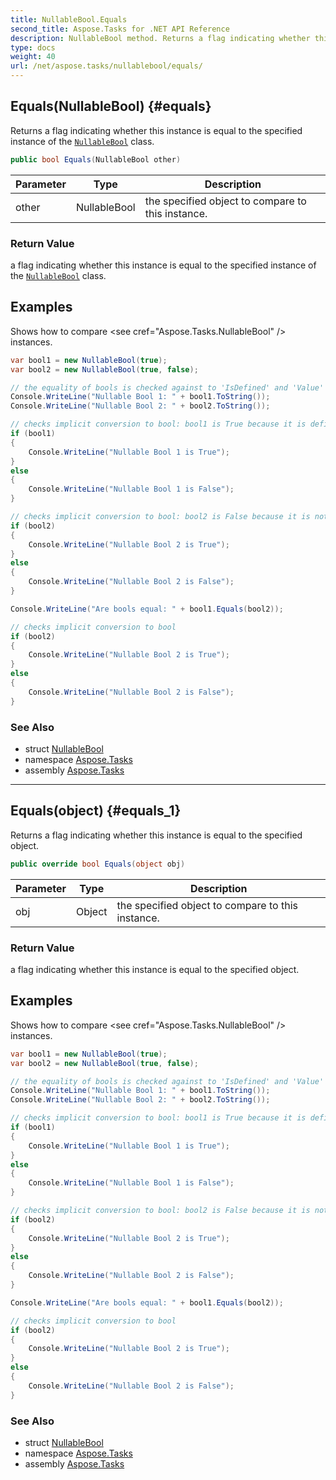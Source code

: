 ```yaml
---
title: NullableBool.Equals
second_title: Aspose.Tasks for .NET API Reference
description: NullableBool method. Returns a flag indicating whether this instance is equal to the specified instance of the NullableBool class
type: docs
weight: 40
url: /net/aspose.tasks/nullablebool/equals/
---
```

## Equals(NullableBool) {#equals}

Returns a flag indicating whether this instance is equal to the specified instance of the [`NullableBool`](../) class.

```csharp
public bool Equals(NullableBool other)
```

| Parameter | Type | Description |
| --- | --- | --- |
| other | NullableBool | the specified object to compare to this instance. |

### Return Value

a flag indicating whether this instance is equal to the specified instance of the [`NullableBool`](../) class.

## Examples

Shows how to compare &lt;see cref="Aspose.Tasks.NullableBool" /&gt; instances.

```csharp
var bool1 = new NullableBool(true);
var bool2 = new NullableBool(true, false);

// the equality of bools is checked against to 'IsDefined' and 'Value' properties.
Console.WriteLine("Nullable Bool 1: " + bool1.ToString());
Console.WriteLine("Nullable Bool 2: " + bool2.ToString());

// checks implicit conversion to bool: bool1 is True because it is defined and Value is set to True.
if (bool1)
{
    Console.WriteLine("Nullable Bool 1 is True");
}
else
{
    Console.WriteLine("Nullable Bool 1 is False");
}

// checks implicit conversion to bool: bool2 is False because it is not defined.
if (bool2)
{
    Console.WriteLine("Nullable Bool 2 is True");
}
else
{
    Console.WriteLine("Nullable Bool 2 is False");
}

Console.WriteLine("Are bools equal: " + bool1.Equals(bool2));

// checks implicit conversion to bool
if (bool2)
{
    Console.WriteLine("Nullable Bool 2 is True");
}
else
{
    Console.WriteLine("Nullable Bool 2 is False");
}
```

### See Also

* struct [NullableBool](../)
* namespace [Aspose.Tasks](../../nullablebool/)
* assembly [Aspose.Tasks](../../../)

---

## Equals(object) {#equals_1}

Returns a flag indicating whether this instance is equal to the specified object.

```csharp
public override bool Equals(object obj)
```

| Parameter | Type | Description |
| --- | --- | --- |
| obj | Object | the specified object to compare to this instance. |

### Return Value

a flag indicating whether this instance is equal to the specified object.

## Examples

Shows how to compare &lt;see cref="Aspose.Tasks.NullableBool" /&gt; instances.

```csharp
var bool1 = new NullableBool(true);
var bool2 = new NullableBool(true, false);

// the equality of bools is checked against to 'IsDefined' and 'Value' properties.
Console.WriteLine("Nullable Bool 1: " + bool1.ToString());
Console.WriteLine("Nullable Bool 2: " + bool2.ToString());

// checks implicit conversion to bool: bool1 is True because it is defined and Value is set to True.
if (bool1)
{
    Console.WriteLine("Nullable Bool 1 is True");
}
else
{
    Console.WriteLine("Nullable Bool 1 is False");
}

// checks implicit conversion to bool: bool2 is False because it is not defined.
if (bool2)
{
    Console.WriteLine("Nullable Bool 2 is True");
}
else
{
    Console.WriteLine("Nullable Bool 2 is False");
}

Console.WriteLine("Are bools equal: " + bool1.Equals(bool2));

// checks implicit conversion to bool
if (bool2)
{
    Console.WriteLine("Nullable Bool 2 is True");
}
else
{
    Console.WriteLine("Nullable Bool 2 is False");
}
```

### See Also

* struct [NullableBool](../)
* namespace [Aspose.Tasks](../../nullablebool/)
* assembly [Aspose.Tasks](../../../)


